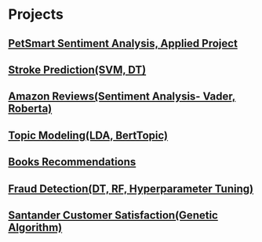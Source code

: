 # Projects

## [PetSmart Sentiment Analysis, Applied Project](https://github.com/Kalyancln/Applied_Project)

## [Stroke Prediction(SVM, DT)](https://github.com/kalyan9602/Data-Minig-Projects/blob/main/Stroke_Prediction.ipynb)

## [Amazon Reviews(Sentiment Analysis- Vader, Roberta)](https://github.com/kalyan9602/Data-Minig-Projects/blob/main/Sentiment_AmazonReviews.ipynb)

## [Topic Modeling(LDA, BertTopic)](https://github.com/kalyan9602/Data-Minig-Projects/blob/main/Topic_Modelling%20(2).ipynb)

## [Books Recommendations](https://github.com/kalyan9602/Data-Minig-Projects/blob/main/Recommendation_System.ipynb)

## [Fraud Detection(DT, RF, Hyperparameter Tuning)](https://github.com/kalyan9602/Data-Minig-Projects/blob/main/Fraud_Detection%20(3).ipynb)

## [Santander Customer Satisfaction(Genetic Algorithm)](https://github.com/kalyan9602/Data-Minig-Projects/blob/main/Santander_Genetic_Algorithm%20(2).ipynb)





